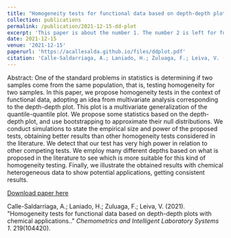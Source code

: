 ```yaml
---
title: "Homogeneity tests for functional data based on depth-depth plots with chemical applications"
collection: publications
permalink: /publication/2021-12-15-dd-plot
excerpt: 'This paper is about the number 1. The number 2 is left for future work.'
date: 2021-12-15
venue: '2021-12-15'
paperurl: 'https://acallesalda.github.io/files/ddplot.pdf'
citation: 'Calle-Saldarriaga, A.; Laniado, H.; Zuluaga, F.; Leiva, V. (2021). &quot;Homogeneity tests for functional data based on depth-depth plots with chemical applications..&quot; <i> Chemometrics and Intelligent Laboratory Systems 1</i>. 219(104420).'
---
```


Abstract: One of the standard problems in statistics is determining if two samples come from the same population, that is, testing homogeneity for two samples. In this paper, we propose homogeneity tests in the context of functional data, adopting an idea from multivariate analysis corresponding to the depth-depth plot. This plot is a multivariate generalization of the quantile-quantile plot. We propose some statistics based on the depth-depth plot, and use bootstrapping to approximate their null distributions. We conduct simulations to state the empirical size and power of the proposed tests, obtaining better results than other homogeneity tests considered in the literature. We detect that our test has very high power in relation to other competing tests. We employ many different depths based on what is proposed in the literature to see which is more suitable for this kind of homogeneity testing. Finally, we illustrate the obtained results with chemical heterogeneous data to show potential applications, getting consistent results.

[Download paper here](https://acallesalda.github.io/files/ddplot.pdf)

Calle-Saldarriaga, A.; Laniado, H.; Zuluaga, F.; Leiva, V. (2021). &quot;Homogeneity tests for functional data based on depth-depth plots with chemical applications..&quot; <i> Chemometrics and Intelligent Laboratory Systems 1</i>. 219(104420).